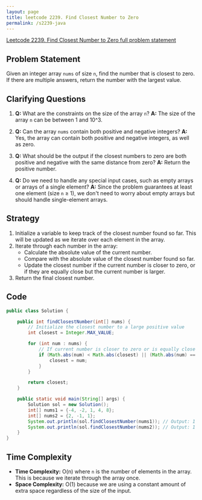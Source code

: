 ```yaml
---
layout: page
title: leetcode 2239. Find Closest Number to Zero
permalink: /s2239-java
---
```

[Leetcode 2239. Find Closest Number to Zero full problem statement](https://algoadvance.github.io/algoadvance/l2239)
## Problem Statement
Given an integer array `nums` of size `n`, find the number that is closest to zero. If there are multiple answers, return the number with the largest value.

## Clarifying Questions
1. **Q:** What are the constraints on the size of the array `n`?
   **A:** The size of the array `n` can be between 1 and 10^3.

2. **Q:** Can the array `nums` contain both positive and negative integers?
   **A:** Yes, the array can contain both positive and negative integers, as well as zero.

3. **Q:** What should be the output if the closest numbers to zero are both positive and negative with the same distance from zero?
   **A:** Return the positive number.

4. **Q:** Do we need to handle any special input cases, such as empty arrays or arrays of a single element?
   **A:** Since the problem guarantees at least one element (size `n` ≥ 1), we don't need to worry about empty arrays but should handle single-element arrays.

## Strategy
1. Initialize a variable to keep track of the closest number found so far. This will be updated as we iterate over each element in the array.
2. Iterate through each number in the array:
   - Calculate the absolute value of the current number.
   - Compare with the absolute value of the closest number found so far.
   - Update the closest number if the current number is closer to zero, or if they are equally close but the current number is larger.
3. Return the final closest number.

## Code
```java
public class Solution {

    public int findClosestNumber(int[] nums) {
        // Initialize the closest number to a large positive value
        int closest = Integer.MAX_VALUE;

        for (int num : nums) {
            // If current number is closer to zero or is equally close but positive and larger in value, update closest
            if (Math.abs(num) < Math.abs(closest) || (Math.abs(num) == Math.abs(closest) && num > closest)) {
                closest = num;
            }
        }

        return closest;
    }

    public static void main(String[] args) {
        Solution sol = new Solution();
        int[] nums1 = {-4, -2, 1, 4, 8};
        int[] nums2 = {2, -1, 1};
        System.out.println(sol.findClosestNumber(nums1)); // Output: 1
        System.out.println(sol.findClosestNumber(nums2)); // Output: 1
    }
}
```

## Time Complexity
- **Time Complexity:** O(n) where `n` is the number of elements in the array. This is because we iterate through the array once.
- **Space Complexity:** O(1) because we are using a constant amount of extra space regardless of the size of the input.
